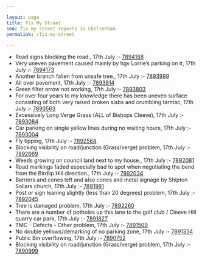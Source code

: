 ```yaml
---

layout: page
title: Fix My Street
seo: fix my street reports in Cheltenham
permalink: /fix-my-street

---
```


<!-- fix_marker starts -->

- Road signs blocking the road., 17th July :- [7894188](https://www.fixmystreet.com/report/7894188)
- Very uneven pavement caused mainly by hgv Lorrie’s parking on it, 17th July :- [7894173](https://www.fixmystreet.com/report/7894173)
- Another branch fallen from unsafe tree., 17th July :- [7893999](https://www.fixmystreet.com/report/7893999)
- All over pavement, 17th July :- [7893814](https://www.fixmystreet.com/report/7893814)
- Green filter arrow not working, 17th July :- [7893803](https://www.fixmystreet.com/report/7893803)
- For over four years to my knowledge there has been uneven surface consisting of both very raised broken slabs and crumbling tarmac, 17th July :- [7893563](https://www.fixmystreet.com/report/7893563)
- Excessively Long Verge Grass (ALL of Bishops Cleeve), 17th July :- [7893084](https://www.fixmystreet.com/report/7893084)
- Car parking on single yellow lines during no waiting hours, 17th July :- [7893004](https://www.fixmystreet.com/report/7893004)
- Fly tipping, 17th July :- [7892564](https://www.fixmystreet.com/report/7892564)
- Blocking visibility on road/junction (Grass/verge) problem, 17th July :- [7892669](https://www.fixmystreet.com/report/7892669)
- Weeds growing on council land next to my house., 17th July :- [7892081](https://www.fixmystreet.com/report/7892081)
- Road markings faded especially bad to spot when negotiating the bend from the Birdlip Hill direction., 17th July :- [7892034](https://www.fixmystreet.com/report/7892034)
- Barriers and cones left and also cones and metal signage by Shipton Sollars church, 17th July :- [7891991](https://www.fixmystreet.com/report/7891991)
- Post or sign leaning slightly (less than 20 degrees) problem, 17th July :- [7892045](https://www.fixmystreet.com/report/7892045)
- Tree is damaged problem, 17th July :- [7892260](https://www.fixmystreet.com/report/7892260)
- There are a number of potholes up this lane to the golf club / Cleeve Hill quarry car park, 17th July :- [7891827](https://www.fixmystreet.com/report/7891827)
- TMC - Defects - Other problem, 17th July :- [7891509](https://www.fixmystreet.com/report/7891509)
- No double yellows/demarking of no parking zone, 17th July :- [7891334](https://www.fixmystreet.com/report/7891334)
- Public Bin overflowing, 17th July :- [7890752](https://www.fixmystreet.com/report/7890752)
- Blocking visibility on road/junction (Grass/verge) problem, 17th July :- [7890999](https://www.fixmystreet.com/report/7890999)

<!-- fix_marker ends -->